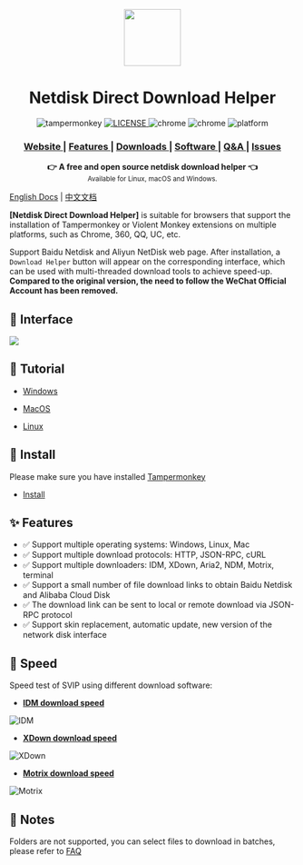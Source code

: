 <p align="center">
  <a href="https://www.youxiaohou.com">
    <img width="100" height="100" src="https://www.youxiaohou.com/logo.png">
  </a>
</p>

<h1 align="center">Netdisk Direct Download Helper</h1>

<p align="center">
  <img src="https://img.shields.io/badge/TamperMonkey-v4.13-brightgreen.svg" alt="tampermonkey">
  <a href="LICENSE">
    <img src="https://img.shields.io/badge/license-AGPLv3.0-lightgrey.svg" alt="LICENSE">
  </a>
  <img src="https://img.shields.io/badge/Chrome-≥76.0-brightgreen.svg" alt="chrome">
  <img src="https://img.shields.io/badge/Edge-≥88.0-brightgreen.svg" alt="chrome">
  <img src="https://img.shields.io/badge/Platform-Windows%20%7C%20Mac%20%7C%20Linux-blue.svg" alt="platform">
</p>

<div align="center">
  <h3>
    <a href="https://www.youxiaohou.com">
      Website
    </a>
    <span> | </span>
    <a href="https://www.youxiaohou.com/install.html">
      Features
    </a>
    <span> | </span>
    <a href="https://www.youxiaohou.com/panlinker.user.js">
      Downloads
    </a>
    <span> | </span>
    <a href="https://www.youxiaohou.com/download.html">
      Software
    </a>
    <span> | </span>
    <a href="https://www.youxiaohou.com/zh-cn/question.html">
      Q&A
    </a>
    <span> | </span>
    <a href="https://github.com/syhyz1990/baiduyun/issues">
      Issues
    </a>
  </h3>
</div>

<div align="center">
  <strong>👉 A free and open source netdisk download helper 👈</strong><br>
  <sub>Available for Linux, macOS and Windows.</sub>
</div>

[English Docs](README_EN.md) | [中文文档](README.md)

**[Netdisk Direct Download Helper]** is suitable for browsers that support the installation of Tampermonkey or Violent Monkey extensions on multiple platforms, such as Chrome, 360, QQ, UC, etc.

Support Baidu Netdisk and Aliyun NetDisk web page. After installation, a `Download Helper` button will appear on the corresponding interface, which can be used with multi-threaded download tools to achieve speed-up. **Compared to the original version, the need to follow the WeChat Official Account has been removed.**

## 🎨 Interface

![](https://cdn.jsdelivr.net/gh/youxiaohou/img/202111301311340.gif)

## 📖 Tutorial

- [Windows](https://www.youxiaohou.com/zh-cn/windows/)

- [MacOS](https://www.youxiaohou.com/zh-cn/mac/)

- [Linux](https://www.youxiaohou.com/zh-cn/linux/)

## 💽 Install

Please make sure you have installed [Tampermonkey](http://pan.youxiaohou.com/down)

- [Install](https://www.youxiaohou.com/install.html)

## ✨ Features

- ✅ Support multiple operating systems: Windows, Linux, Mac
- ✅ Support multiple download protocols: HTTP, JSON-RPC, cURL
- ✅ Support multiple downloaders: IDM, XDown, Aria2, NDM, Motrix, terminal
- ✅ Support a small number of file download links to obtain Baidu Netdisk and Alibaba Cloud Disk
- ✅ The download link can be sent to local or remote download via JSON-RPC protocol
- ✅ Support skin replacement, automatic update, new version of the network disk interface

## 🚀 Speed

Speed test of SVIP using different download software:

- **[IDM download speed](http://pan.youxiaohou.com/down)**

![IDM](https://i.loli.net/2020/10/07/PDeTtzvUNXEcdwB.gif)

- **[XDown download speed](http://pan.youxiaohou.com/down)**

![XDown](https://i.loli.net/2020/10/07/jOoC17iVQ8ef3X4.gif)

- **[Motrix download speed](http://pan.youxiaohou.com/down)**

![Motrix](https://i.loli.net/2020/10/07/KEqvPQeC7YDVTs6.gif)

## 👻 Notes

Folders are not supported, you can select files to download in batches, please refer to [FAQ](https://www.youxiaohou.com/zh-cn/question.html)
